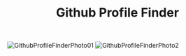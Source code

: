 

<h1 align="center"> Github Profile Finder</h1>

<br>

![GithubProfileFinderPhoto01](https://user-images.githubusercontent.com/72153125/123539524-e1245480-d742-11eb-9b25-3c284a7f1b37.png)
![GithubProfileFinderPhoto2](https://user-images.githubusercontent.com/72153125/123539485-b20de300-d742-11eb-81b8-faf5de38ba54.png)
